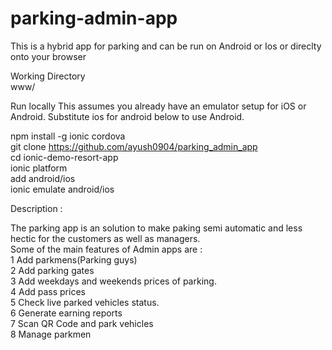 # parking-admin-app

This is a hybrid app for parking and can be run on Android or Ios or direclty onto your browser  

Working Directory  
www/    

Run locally This assumes you already have an emulator setup for iOS or Android. Substitute ios for android below to use Android.  

npm install -g ionic cordova  
git clone https://github.com/ayush0904/parking_admin_app   
cd ionic-demo-resort-app   
ionic platform   
add android/ios   
ionic emulate android/ios   

Description :   

The parking app is an solution to make paking semi automatic and less hectic for the customers as well as managers.  
Some of the main features of Admin apps are :   
1 Add parkmens(Parking guys)    
2 Add parking gates  
3 Add weekdays and weekends prices of parking.  
4 Add pass prices  
5 Check live parked vehicles status.  
6 Generate earning reports  
7 Scan QR Code and park vehicles  
8 Manage parkmen  


